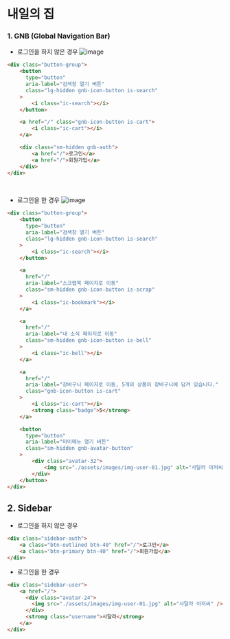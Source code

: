 # 내일의 집

### 1. GNB (Global Navigation Bar)

- 로그인을 하지 않은 경우
![image](https://user-images.githubusercontent.com/80025366/188829975-0428e551-57cf-4d62-a699-4a2433966798.png)

```html
<div class="button-group">
    <button
      type="button"
      aria-label="검색창 열기 버튼"
      class="lg-hidden gnb-icon-button is-search"
    >
        <i class="ic-search"></i>
    </button>

    <a href="/" class="gnb-icon-button is-cart">
        <i class="ic-cart"></i>
    </a>

    <div class="sm-hidden gnb-auth">
        <a href="/">로그인</a>
        <a href="/">회원가입</a>
    </div>
</div>
```
<br/>

- 로그인을 한 경우
![image](https://user-images.githubusercontent.com/80025366/188829862-8fc5b77e-8607-42fe-8543-6c9a40676820.png)

```html
<div class="button-group">
    <button
      type="button"
      aria-label="검색창 열기 버튼"
      class="lg-hidden gnb-icon-button is-search"
    >
        <i class="ic-search"></i>
    </button>

    <a
      href="/"
      aria-label="스크랩북 페이지로 이동"
      class="sm-hidden gnb-icon-button is-scrap"
    >
        <i class="ic-bookmark"></i>
    </a>

    <a
      href="/"
      aria-label="내 소식 페이지로 이동"
      class="sm-hidden gnb-icon-button is-bell"
    >
        <i class="ic-bell"></i>
    </a>

    <a
      href="/"
      aria-label="장바구니 페이지로 이동, 5개의 상품이 장바구니에 담겨 있습니다."
      class="gnb-icon-button is-cart"
    >
        <i class="ic-cart"></i>
        <strong class="badge">5</strong>
    </a>

    <button
      type="button"
      aria-label="마이메뉴 열기 버튼"
      class="sm-hidden gnb-avatar-button"
    >
        <div class="avatar-32">
            <img src="./assets/images/img-user-01.jpg" alt="사달라 아저씨" />
        </div>
    </button>
</div>
```

## 2. Sidebar

- 로그인을 하지 않은 경우

```html
<div class="sidebar-auth">
    <a class="btn-outlined btn-40" href="/">로그인</a>
    <a class="btn-primary btn-40" href="/">회원가입</a>
</div>
```

- 로그인을 한 경우

```html
<div class="sidebar-user">
    <a href="/">
      <div class="avatar-24">
        <img src="./assets/images/img-user-01.jpg" alt="사달라 아저씨" />
      </div>
      <strong class="username">사달라</strong>
    </a>
</div>
```
